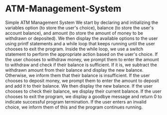 # ATM-Management-System
Simple ATM Management System
We start by declaring and initializing the variables option (to store the user's choice), balance (to store the user's account balance), and amount (to store the amount of money to be withdrawn or deposited).
We then display the available options to the user using printf statements and a while loop that keeps running until the user chooses to exit the program.
Inside the while loop, we use a switch statement to perform the appropriate action based on the user's choice.
If the user chooses to withdraw money, we prompt them to enter the amount to withdraw and check if their balance is sufficient. If it is, we subtract the withdrawn amount from their balance and display the new balance. Otherwise, we inform them that their balance is insufficient.
If the user chooses to deposit money, we prompt them to enter the amount to deposit and add it to their balance. We then display the new balance.
If the user chooses to check their balance, we display their current balance.
If the user chooses to exit the program, we display a goodbye message and return 0 to indicate successful program termination.
If the user enters an invalid choice, we inform them of this and the program continues running.
